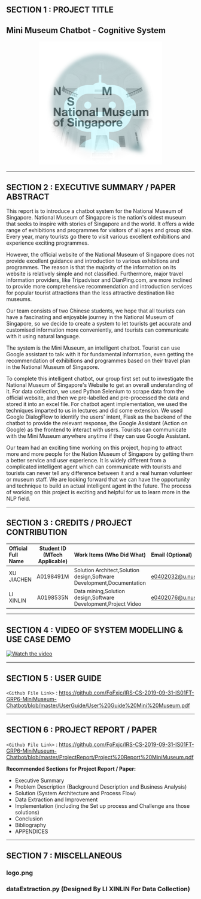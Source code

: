 ﻿## SECTION 1 : PROJECT TITLE
## Mini Museum Chatbot - Cognitive System 

<div align=center>
<img src="Miscellaneous/logo.png"
     style="" />
</div>


---
## SECTION 2 : EXECUTIVE SUMMARY / PAPER ABSTRACT
This report is to introduce a chatbot system for the National Museum of Singapore. National Museum of Singapore is the nation's oldest museum that seeks to inspire with stories of Singapore and the world. It offers a wide range of exhibitions and programmes for visitors of all ages and group size. Every year, many tourists go there to visit various excellent exhibitions and experience exciting programmes.


However, the official website of the National Museum of Singapore does not provide excellent guidance and introduction to various exhibitions and programmes. The reason is that the majority of the information on its website is relatively simple and not classified. Furthermore, major travel information providers, like Tripadvisor and DianPing.com, are more inclined to provide more comprehensive recommendation and introduction services for popular tourist attractions than the less attractive destination like museums.


Our team consists of two Chinese students, we hope that all tourists can have a fascinating and enjoyable journey in the National Museum of Singapore, so we decide to create a system to let tourists get accurate and customised information more conveniently, and tourists can communicate with it using natural language. 


The system is the Mini Museum, an intelligent chatbot. Tourist can use Google assistant to talk with it for fundamental information, even getting the recommendation of exhibitions and programmes based on their travel plan in the National Museum of Singapore.


To complete this intelligent chatbot, our group first set out to investigate the National Museum of Singapore's Website to get an overall understanding of it. For data collection, we used Python Selenium to scrape data from the official website, and then we pre-labelled and pre-processed the data and stored it into an excel file. For chatbot agent implementation, we used the techniques imparted to us in lectures and did some extension. We used Google DialogFlow to identify the users' intent, Flask as the backend of the chatbot to provide the relevant response, the Google Assistant (Action on Google) as the frontend to interact with users. Tourists can communicate with the Mini Museum anywhere anytime if they can use Google Assistant.


Our team had an exciting time working on this project, hoping to attract more and more people for the Nation Museum of Singapore by getting them a better service and user experience. It is widely different from a complicated intelligent agent which can communicate with tourists and tourists can never tell any difference between it and a real human volunteer or museum staff. We are looking forward that we can have the opportunity and technique to build an actual intelligent agent in the future. The process of working on this project is exciting and helpful for us to learn more in the NLP field.



---
## SECTION 3 : CREDITS / PROJECT CONTRIBUTION

| Official Full Name  | Student ID (MTech Applicable)  | Work Items (Who Did What) | Email (Optional) |
| :------------ |:---------------:| :-----| :-----|
| XU JIACHEN | A0198491M | Solution Architect,Solution design,Software Development,Documentation| e0402032@u.nus.edu |
| LI XINLIN | A0198535N | Data mining,Solution design,Software Development,Project Video| e0402076@u.nus.edu |

---
## SECTION 4 : VIDEO OF SYSTEM MODELLING & USE CASE DEMO
[![Watch the video](http://img.youtube.com/vi/v38s4I5DLXc/0.jpg)](https://youtu.be/v38s4I5DLXc)

---
## SECTION 5 : USER GUIDE

`<Github File Link>` : <https://github.com/FoFxjc/IRS-CS-2019-09-31-IS01FT-GRP6-MiniMuseum-Chatbot/blob/master/UserGuide/User%20Guide%20Mini%20Museum.pdf>

---
## SECTION 6 : PROJECT REPORT / PAPER

`<Github File Link>` : <https://github.com/FoFxjc/IRS-CS-2019-09-31-IS01FT-GRP6-MiniMuseum-Chatbot/blob/master/ProjectReport/Project%20Report%20MiniMuseum.pdf>

**Recommended Sections for Project Report / Paper:**
- Executive Summary
- Problem Description (Background Description and Business Analysis)
- Solution (System Architecture and Process Flow)
- Data Extraction and Improvement
- Implementation (including the Set up process and Challenge ans those solutions)
- Conclusion
- Bibliography
- APPENDICES

---
## SECTION 7 : MISCELLANEOUS

### logo.png
### dataExtraction.py (Designed By LI XINLIN For Data Collection)

